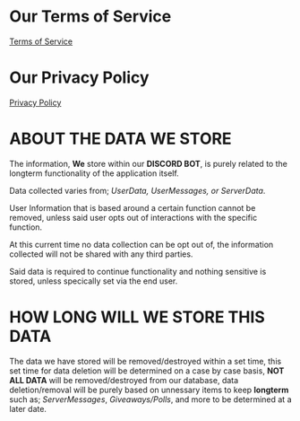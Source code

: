 # Our Terms of Service
[Terms of Service](tos.md)

# Our Privacy Policy
[Privacy Policy](privacy_policy.md)
# ABOUT THE DATA WE STORE
The information, **We** store within our **DISCORD BOT**, is purely related to the longterm functionality of the application itself.

Data collected varies from; *UserData, UserMessages, or ServerData*.

User Information that is based around a certain function cannot be removed, unless said user opts out of interactions with the specific function.

At this current time no data collection can be opt out of, the information collected will not be shared with any third parties.

Said data is required to continue functionality and nothing sensitive is stored, unless specically set via the end user.

# HOW LONG WILL WE STORE THIS DATA
The data we have stored will be removed/destroyed within a set time, this set time for data deletion will be determined on a case by case basis, 
**NOT ALL DATA** will be removed/destroyed from our database, data deletion/removal will be purely based on unnessary items to keep **longterm** such as;
*ServerMessages*, *Giveaways/Polls*, and more to be determined at a later date.

